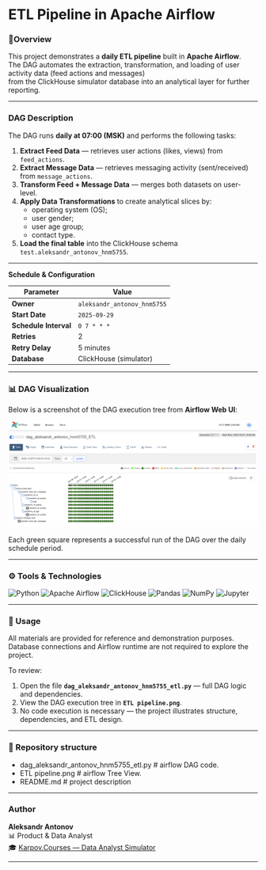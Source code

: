 # ETL Pipeline in Apache Airflow

### 🧩Overview
This project demonstrates a **daily ETL pipeline** built in **Apache Airflow**.  
The DAG automates the extraction, transformation, and loading of user activity data (feed actions and messages)  
from the ClickHouse simulator database into an analytical layer for further reporting.

---

### DAG Description
The DAG runs **daily at 07:00 (MSK)** and performs the following tasks:

1. **Extract Feed Data** — retrieves user actions (likes, views) from `feed_actions`.  
2. **Extract Message Data** — retrieves messaging activity (sent/received) from `message_actions`.  
3. **Transform Feed + Message Data** — merges both datasets on user-level.  
4. **Apply Data Transformations** to create analytical slices by:
   - operating system (OS);  
   - user gender;  
   - user age group;  
   - contact type.  
5. **Load the final table** into the ClickHouse schema `test.aleksandr_antonov_hnm5755`.

---

**Schedule & Configuration**

| Parameter | Value |
|------------|--------|
| **Owner** | `aleksandr_antonov_hnm5755` |
| **Start Date** | `2025-09-29` |
| **Schedule Interval** | `0 7 * * *` |
| **Retries** | 2 |
| **Retry Delay** | 5 minutes |
| **Database** | ClickHouse (simulator) |

---

### 📊 DAG Visualization
Below is a screenshot of the DAG execution tree from **Airflow Web UI**:

![ETL DAG](./ETL%20pipeline.png)

Each green square represents a successful run of the DAG over the daily schedule period.

---

### ⚙️ Tools & Technologies
![Python](https://img.shields.io/badge/Python-20A5A8?style=flat&logo=python&logoColor=white)
![Apache Airflow](https://img.shields.io/badge/Airflow-017CEE?style=flat&logo=apacheairflow&logoColor=white)
![ClickHouse](https://img.shields.io/badge/ClickHouse-FFCB00?style=flat&logo=clickhouse&logoColor=black)
![Pandas](https://img.shields.io/badge/Pandas-20A5A8?style=flat&logo=pandas&logoColor=white)
![NumPy](https://img.shields.io/badge/NumPy-20A5A8?style=flat&logo=numpy&logoColor=white)
![Jupyter](https://img.shields.io/badge/Jupyter-20A5A8?style=flat&logo=jupyter&logoColor=white)

---

### 🚀 Usage
All materials are provided for reference and demonstration purposes.  
Database connections and Airflow runtime are not required to explore the project.

To review:
1. Open the file **`dag_aleksandr_antonov_hnm5755_etl.py`** — full DAG logic and dependencies.  
2. View the DAG execution tree in **`ETL pipeline.png`**.  
3. No code execution is necessary — the project illustrates structure, dependencies, and ETL design.

---

### 📂 Repository structure

- dag_aleksandr_antonov_hnm5755_etl.py     # airflow DAG code.  
- ETL pipeline.png                         # airflow Tree View.  
- README.md                                # project description

---

### Author
**Aleksandr Antonov**  
📊 Product & Data Analyst  
🎓 [Karpov.Courses — Data Analyst Simulator](https://karpov.courses)

---

